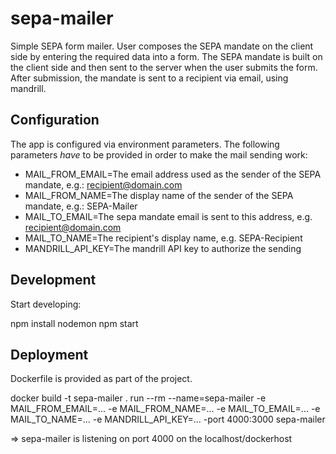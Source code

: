 # sepa-mailer
Simple SEPA form mailer.
User composes the SEPA mandate on the client side by entering the required data into a form.
The SEPA mandate is built on the client side and then sent to the server when the user submits the form.
After submission, the mandate is sent to a recipient via email, using mandrill.

## Configuration

The app is configured via environment parameters.
The following parameters *have* to be provided in order to make the mail sending work:
* MAIL_FROM_EMAIL=The email address used as the sender of the SEPA mandate, e.g.: recipient@domain.com
* MAIL_FROM_NAME=The display name of the sender of the SEPA mandate, e.g.: SEPA-Mailer
* MAIL_TO_EMAIL=The sepa mandate email is sent to this address, e.g. recipient@domain.com
* MAIL_TO_NAME=The recipient's display name, e.g. SEPA-Recipient 
* MANDRILL_API_KEY=The mandrill API key to authorize the sending

## Development

Start developing:

npm install
nodemon npm start

## Deployment

Dockerfile is provided as part of the project.

docker build -t sepa-mailer .
run --rm --name=sepa-mailer -e MAIL_FROM_EMAIL=... -e MAIL_FROM_NAME=... -e MAIL_TO_EMAIL=... -e MAIL_TO_NAME=... -e MANDRILL_API_KEY=... -port 4000:3000 sepa-mailer

=> sepa-mailer is listening on port 4000 on the localhost/dockerhost



